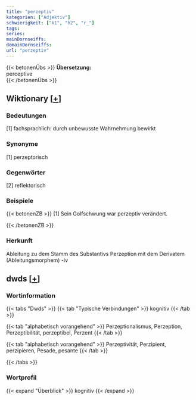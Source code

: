```yaml
---
title: "perzeptiv"
kategorien: ["Adjektiv"]
schwierigkeit: ["k1", "h2", "r_"]
tags:
series:
mainDornseiffs:
domainDornseiffs:
url: "perzeptiv"
---
```


{{< betonenÜbs >}}
**Übersetzung:**  
perceptive  
{{< /betonenÜbs >}}

## Wiktionary [[+](https://de.wiktionary.org/wiki/perzeptiv)]

### Bedeutungen
[1] fachsprachlich: durch unbewusste Wahrnehmung bewirkt  

### Synonyme
[1] perzeptorisch  

### Gegenwörter
[2] reflektorisch  

### Beispiele
{{< betonenZB >}}
[1] Sein Golfschwung war perzeptiv verändert.  

{{< /betonenZB >}}
### Herkunft
Ableitung zu dem Stamm des Substantivs Perzeption mit dem Derivatem (Ableitungsmorphem) -iv  



## dwds [[+](https://www.dwds.de/wb/perzeptiv)]

### Wortinformation
{{< tabs "Dwds" >}}
{{< tab "Typische Verbindungen" >}}
kognitiv
{{< /tab >}}

{{< tab "alphabetisch vorangehend" >}}
Perzeptionalismus, Perzeption, Perzeptibilität, perzeptibel, Perzent
{{< /tab >}}

{{< tab "alphabetisch vorangehend" >}}
Perzeptivität, Perzipient, perzipieren, Pesade, pesante
{{< /tab >}}

{{< /tabs >}}

### Wortprofil
{{< expand "Überblick" >}} kognitiv {{< /expand >}}

